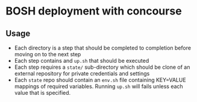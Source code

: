 # BOSH deployment with concourse
## Usage
* Each directory is a step that should be completed to completion before moving on to the next step
* Each step contains and `up.sh` that should be executed
* Each step requires a `state/` sub-directory which should be clone of an external repository for private credentials and settings
* Each `state` repo should contain an `env.sh` file containing KEY=VALUE mappings of required variables. Running `up.sh` will fails unless each value that is specified.
